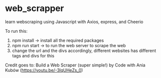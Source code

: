 # web_scrapper
learn webscraping using Javascript with Axios, express, and Cheerio

To run this:
1. npm install -> install all the required packages
2. npm run start -> to run the web server to scrape the web
3. change the url and the divs accordingly, different websites has different tags and divs for this


Credit goes to: Build a Web Scraper (super simple!) by Code with Ania Kubów (https://youtu.be/-3lqUHeZs_0)
